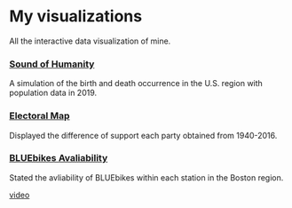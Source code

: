 # My visualizations

All the interactive data visualization of mine.


### [Sound of Humanity](https://washuvis.github.io/soundofhumanity/draft-v4/index.html)
A simulation of the birth and death occurrence in the U.S. region with population data in 2019.


### [Electoral Map](datavis/Electoral)
Displayed the difference of support each party obtained from 1940-2016.

### [BLUEbikes Avaliability](datavis/BLUEbikes)
Stated the avliability of BLUEbikes within each station in the Boston region.

[video](EarthMoon.mp4)
